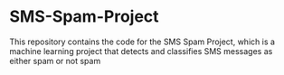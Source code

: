 # SMS-Spam-Project
This repository contains the code for the SMS Spam Project, which is a machine learning project that detects and classifies SMS messages as either spam or not spam
